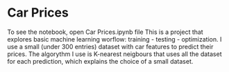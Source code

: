 # Car Prices
 
 To see the notebook, open Car Prices.ipynb file
 This is a project that explores basic machine learning worflow: training - testing - optimization.
 I use a small (under 300 entries) dataset with car features to predict their prices. The algorythm I use is K-nearest neigbours that uses all the dataset for each prediction, which explains the choice of a small dataset.
